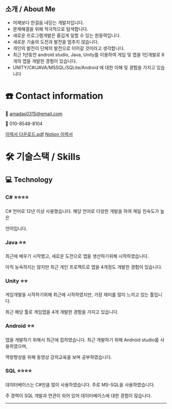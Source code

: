 
<!---
HongNamgyeong/HongNamgyeong is a ✨ special ✨ repository because its `README.md` (this file) appears on your GitHub profile.
You can click the Preview link to take a look at your changes.
--->
## 소개 / About  Me

- 어제보다 한걸음 내딛는 개발자입니다.
- 문제해결을 위해 적극적으로 탐색합니다.
- 새로운 프로그램개발은 즐겁게 일할 수 있는 원동력입니다.
- 새로운 기술의 도전과 발전을 멈추지 않습니다.
- 개인의 발전이 단체의 발전으로 이어갈 것이라고 생각합니다.
- 최근 1년동안 android studio, Java, Unity를 이용하여 게임 및 앱을 1인개발로 8개의 앱을 개발한 경험이 있습니다.
- UNITY/C#/JAVA/MSSQL/SQLite/Android 에 대한 이해 및 경험을 가지고 있습니다

# ☎️ Contact information

📧 amadas0315@gmail.com

📱 010-8548-8104

[이력서 다운로드.pdf](https://s3-us-west-2.amazonaws.com/secure.notion-static.com/fdbd3389-fe2f-4815-bf45-ce107485858b/홍남경_이력서.pdf)
[Notion 이력서](https://fossil-move-6cf.notion.site/2b3c976391a248518e6342067b8ca7da)

# 🛠 기술스택 / Skills

## 💻 Technology

### C# ⭐️⭐️⭐️⭐️

C# 언어로 12년 이상 사용했습니다. 해당 언어로 다양한 개발을 하여 제일 친숙도가 높은

언어입니다.

### Java ⭐️⭐️

최근에 배우기 시작했고, 새로운 도전으로 앱을 생산하기위해 시작하였습니다.

아직 능숙하지는 않지만 최근 개인 프로젝트로 앱을 4개정도 개발한 경험이 있습니다.

### Unity ⭐️⭐️

게임개발을 시작하기위해 최근에 시작하였지만, 가장 재미를 많이 느끼고 있는 툴입니다.

최근 해당 툴로 게임앱을 4개 개발한 경험을 가지고 있습니다.

### Android ⭐️⭐️

앱을 개발하기 위해서 최근에 접하였습니다. 최근 개발하기 위해 Android studio를 사용하였으며,

역량향상을 위해 동영상 강의교육을 보며 공부하였습니다.

### SQL ⭐️⭐️⭐️⭐️

데이터베이스는 C#만큼 많이 사용하였습니다. 주로 MS-SQL을 사용하였습니다.

주 경력이 SQL 개발과 연관이 되어 있어 데이터베이스에 대한 경험이 많습니다.

---

